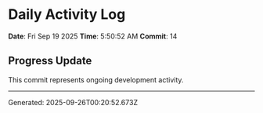 # Daily Activity Log

**Date**: Fri Sep 19 2025
**Time**: 5:50:52 AM
**Commit**: 14

## Progress Update

This commit represents ongoing development activity.

---
Generated: 2025-09-26T00:20:52.673Z
